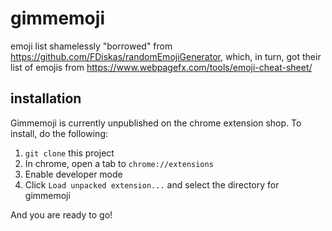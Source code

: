 # gimmemoji

emoji list shamelessly "borrowed" from https://github.com/FDiskas/randomEmojiGenerator, which, in turn, got their list of emojis from https://www.webpagefx.com/tools/emoji-cheat-sheet/

## installation
Gimmemoji is currently unpublished on the chrome extension shop. To install, do the following:
1. `git clone` this project
2. In chrome, open a tab to `chrome://extensions`
3. Enable developer mode
4. Click `Load unpacked extension...` and select the directory for gimmemoji

And you are ready to go!
